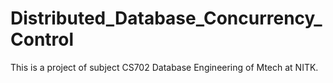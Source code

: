 # Distributed_Database_Concurrency_Control
This is a project of subject CS702 Database Engineering of Mtech at NITK.

